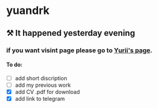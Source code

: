# yuandrk

## ⚒ It happened yesterday evening

### if you want visint page please go to   [Yurii's page](https://andriuk.github.io/yuandrk).

#### To do:

- [ ] add short discription
- [ ] add my previous work
- [x] add CV .pdf for download
- [x] add link to telegram
